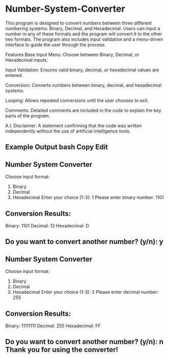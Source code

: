 # Number-System-Converter 

This program is designed to convert numbers between three different numbering systems: Binary, Decimal, and Hexadecimal. Users can input a number in any of these formats and the program will convert it to the other two formats. The program also includes input validation and a menu-driven interface to guide the user through the process.

Features
Base Input Menu: Choose between Binary, Decimal, or Hexadecimal inputs.

Input Validation: Ensures valid binary, decimal, or hexadecimal values are entered.

Conversion: Converts numbers between binary, decimal, and hexadecimal systems.

Looping: Allows repeated conversions until the user chooses to exit.

Comments: Detailed comments are included in the code to explain the key parts of the program.

A.I. Disclaimer: A statement confirming that the code was written independently without the use of artificial intelligence tools.

Example Output
bash
Copy
Edit
--------------------------------
Number System Converter
--------------------------------
Choose input format:
1. Binary
2. Decimal
3. Hexadecimal
Enter your choice (1-3): 1
Please enter binary number: 1101 

Conversion Results:
--------------------------------
Binary:      1101
Decimal:     13
Hexadecimal: D

Do you want to convert another number? (y/n): y
--------------------------------
Number System Converter
--------------------------------
Choose input format:
1. Binary
2. Decimal
3. Hexadecimal
Enter your choice (1-3): 2
Please enter decimal number: 255

Conversion Results:
--------------------------------
Binary:      11111111
Decimal:     255
Hexadecimal: FF

Do you want to convert another number? (y/n): n
Thank you for using the converter!
--------------------------------
